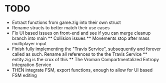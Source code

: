 # TODO

* Extract functions from game.zig into their own struct
* Rename structs to better match their use cases
* Fix UI based issues on front-end and see if you can merge cleanup branch into main
** Collision issues
** Movements stop after mass multiplayer input
* Finish fully implementing the "Travis Service", subsequently and forever called as such. Rename all references to the the Travis Service
** entity.zig is the crux of this
** The Vroman Compartmentalized Entropy Integration Service
* THEN integrate FSM, export functions, enough to allow for UI based FSM editing